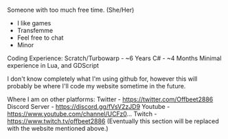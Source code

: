 Someone with too much free time. (She/Her)
- I like games
- Transfemme
- Feel free to chat
- Minor 󠁛󠀣󠀱󠀳󠀱󠀳󠀴󠀲󠀬󠀣󠁥󠀶󠁡󠁦󠁦

Coding Experience:
Scratch/Turbowarp - ~6 Years
C# - ~4 Months
Minimal experience in Lua, and GDScript

I don't know completely what I'm using github for, however this will probably be where I'll code my website sometime in the future.

Where I am on other platforms:
Twitter - https://twitter.com/Offbeet2886
Discord Server - https://discord.gg/fVsV2zJD9
Youtube - https://www.youtube.com/channel/UCFz0...
Twitch - https://www.twitch.tv/offbeet2886
(Eventually this section will be replaced with the website mentioned above.)

<!---
Offbeet/Offbeet is a ✨ special ✨ repository because its `README.md` (this file) appears on your GitHub profile.
You can click the Preview link to take a look at your changes.
--->
